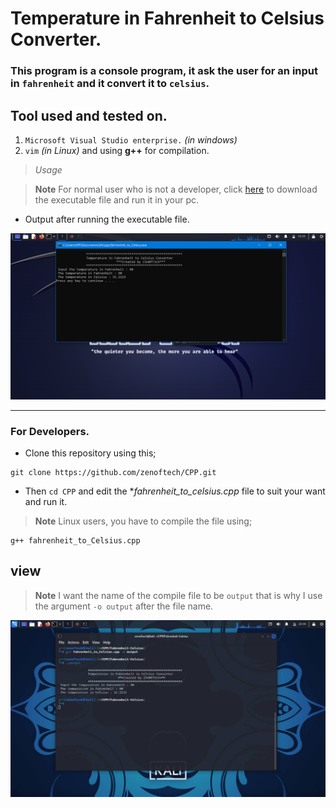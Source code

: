# Temperature in Fahrenheit to Celsius Converter.

### This program is a console program, it ask the user for an input in `fahrenheit` and it convert it to `celsius`.

## Tool used and tested on.
1. `Microsoft Visual Studio enterprise.` _(in windows)_
2. `vim` _(in Linux)_ and using **g++** for compilation.

> *Usage*

> **Note** For normal user who is not a developer, click  <a href="./fahrenheit_to_celsius.exe">here</a> to download the executable file and run it in your pc.

- Output after running the executable file.

<p align="center"><img src="./output.png" />
</p>

---
### For Developers.
- Clone this repository using this;

```
git clone https://github.com/zenoftech/CPP.git
```
- Then `cd CPP` and edit the **fahrenheit_to_celsius.cpp* file to suit your want and run it.

> **Note** Linux users, you have to compile the file using;

```
g++ fahrenheit_to_Celsius.cpp
```

## view
> **Note** I want the name of the compile file to be `output` that is why I use the argument `-o output` after the file name.

<p align="center"><img src="./kali.jpg" />
</p>

